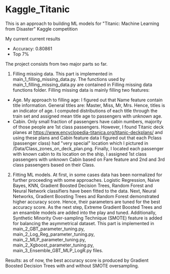 # Kaggle_Titanic

This is an approach to building ML models for "Titanic: Machine Learning from Disaster" Kaggle competition

My current current results
* Accuracy: 0.80861 
* Top 7%


The project consists from two major parts so far.

1. Filling missing data. This part is implemented in main_1_filling_missing_data.py. The functions used by main_1_filling_missing_data.py are contained in Filling missing data functions folder. Filling missing data is mainly filling two features:
- Age. My approach to filling age: I figured out that Name feature contain title information. General titles are: Master, Miss, Mr, Mrs. Hence, titles is an indicator of age. I computed distributions of each title through the train set and assigned mean title age to passengers with unknown age.
- Cabin. Only small fraction of passengers have cabin numbers, majority of those people are 1st class passengers. However, I found Titanic deck planes at https://www.encyclopedia-titanica.org/titanic-deckplans/ and using these plans and Cabin feature data I figured out that each Pclass (passenger class) had "very special" location which I pictured in /Data/Class_zones_on_deck_plan.png. Finally, I located each passenger with known cabin to its location on the ship, I assigned 1st class passengers with unknown Cabin based on Fare feature and 2nd and 3rd class passengers based on their Class.

2. Fitting ML models. At first, in some cases data has been normalized for further proceeding with some approaches. Logistic Regression, Naive Bayes, KNN, Gradient Boosted Decision Trees, Random Forest and Neural Network classifiers have been fitted to the data. Next, Neural Networks, Gradient Boosting Trees and Random Forest demonstrated higher accuracy score. Hence, their parameters are tuned for the best accuracy score. As the next step, Extreme Gradient Boosted Trees and an ensamble models are added into the play and tuned. Additionally, Synthetic Minority Over-sampling Technique (SMOTE) feature is added for balancing the asymmetrical dataset. This part is implemented in main_2_GBT_parameter_tuning.py, main_2_Log_Reg_parameter_tuning.py, main_2_MLP_parameter_tuning.py, main_2_Xgboost_parameter_tuning.py, main_3_Ensemble_GBT_MLP_LogR.py files.

Results: as of now, the best accuracy score is produced by Gradient Boosted Decision Trees with and without SMOTE oversampling.
